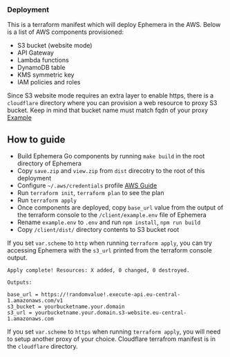 ### Deployment

This is a terraform manifest which will deploy Ephemera in the AWS. Below is a list of AWS components provisioned:

- S3 bucket (website mode)
- API Gateway
- Lambda functions
- DynamoDB table
- KMS symmetric key
- IAM policies and roles

Since S3 website mode requires an extra layer to enable https, there is a `cloudflare` directory where you can provision a web resource to proxy S3 bucket. Keep in mind that bucket name must match fqdn of your proxy [Example](https://support.cloudflare.com/hc/en-us/articles/360037983412-Configuring-an-Amazon-Web-Services-static-site-to-use-Cloudflare)

## How to guide

- Build Ephemera Go components by running `make build` in the root directory of Ephemera
- Copy `save.zip` and `view.zip` from `dist` direcotry to the root of this deployment
- Configure `~/.aws/credentials` profile [AWS Guide](https://docs.aws.amazon.com/cli/latest/userguide/cli-configure-files.html)
- Run `terraform init`, `terraform plan` to see the plan
- Run `terraform apply`
- Once components are deployed, copy `base_url` value from the output of the terraform console to the `/client/example.env` file of Ephemera
- Rename `example.env` to `.env` and run `npm install`, `npm run build`
- Copy `/client/dist/` directory contents to S3 bucket root

If you set `var.scheme` to `http` when running `terraform apply`, you can try accessing Ephemera with the `s3_url` printed from the terraform console output. 

```
Apply complete! Resources: X added, 0 changed, 0 destroyed.

Outputs:

base_url = https://!randomvalue!.execute-api.eu-central-1.amazonaws.com/v1
s3_bucket = yourbucketname.your.domain
s3_url = yourbucketname.your.domain.s3-website.eu-central-1.amazonaws.com
```

If you set `var.scheme` to `https` when running `terraform apply`, you will need to setup another proxy of your choice. Cloudflare terrafrom manifest is in the `cloudflare` directory.
